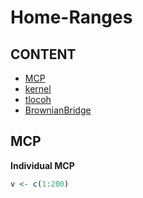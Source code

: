 # Home-Ranges


## CONTENT 
 
* [MCP](#MCP)
* [kernel](#kernel)
* [tlocoh](#tlocoh)
* [BrownianBridge](#BrownianBridge)

## MCP

**Individual MCP**  
```R
v <- c(1:200) 
```
